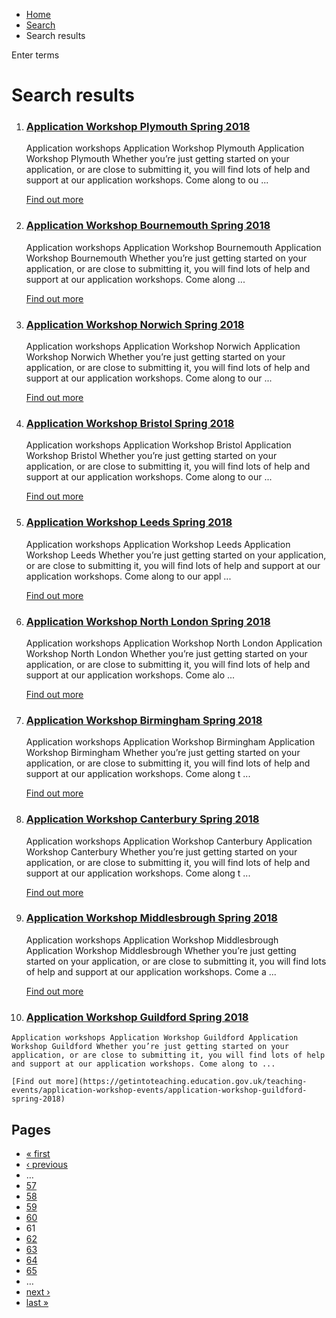 *   [Home](/)
*   [Search](/search)
*   Search results

Enter terms 

Search results
==============

1.  ### [Application Workshop Plymouth Spring 2018](https://getintoteaching.education.gov.uk/teaching-events/application-workshop-events/application-workshop-plymouth-spring-2018)
    
    Application workshops Application Workshop Plymouth Application Workshop Plymouth Whether you’re just getting started on your application, or are close to submitting it, you will find lots of help and support at our application workshops. Come along to ou ...
    
    [Find out more](https://getintoteaching.education.gov.uk/teaching-events/application-workshop-events/application-workshop-plymouth-spring-2018)
    
2.  ### [Application Workshop Bournemouth Spring 2018](https://getintoteaching.education.gov.uk/teaching-events/application-workshop-events/application-workshop-bournemouth-spring-2018)
    
    Application workshops Application Workshop Bournemouth Application Workshop Bournemouth Whether you’re just getting started on your application, or are close to submitting it, you will find lots of help and support at our application workshops. Come along ...
    
    [Find out more](https://getintoteaching.education.gov.uk/teaching-events/application-workshop-events/application-workshop-bournemouth-spring-2018)
    
3.  ### [Application Workshop Norwich Spring 2018](https://getintoteaching.education.gov.uk/teaching-events/application-workshop-events/application-workshop-norwich-spring-2018)
    
    Application workshops Application Workshop Norwich Application Workshop Norwich Whether you’re just getting started on your application, or are close to submitting it, you will find lots of help and support at our application workshops. Come along to our ...
    
    [Find out more](https://getintoteaching.education.gov.uk/teaching-events/application-workshop-events/application-workshop-norwich-spring-2018)
    
4.  ### [Application Workshop Bristol Spring 2018](https://getintoteaching.education.gov.uk/teaching-events/application-workshop-events/application-workshop-bristol-spring-2018)
    
    Application workshops Application Workshop Bristol Application Workshop Bristol Whether you’re just getting started on your application, or are close to submitting it, you will find lots of help and support at our application workshops. Come along to our ...
    
    [Find out more](https://getintoteaching.education.gov.uk/teaching-events/application-workshop-events/application-workshop-bristol-spring-2018)
    
5.  ### [Application Workshop Leeds Spring 2018](https://getintoteaching.education.gov.uk/teaching-events/application-workshop-events/application-workshop-leeds-spring-2018)
    
    Application workshops Application Workshop Leeds Application Workshop Leeds Whether you’re just getting started on your application, or are close to submitting it, you will find lots of help and support at our application workshops. Come along to our appl ...
    
    [Find out more](https://getintoteaching.education.gov.uk/teaching-events/application-workshop-events/application-workshop-leeds-spring-2018)
    
6.  ### [Application Workshop North London Spring 2018](https://getintoteaching.education.gov.uk/teaching-events/application-workshop-events/application-workshop-north-london-spring-2018)
    
    Application workshops Application Workshop North London Application Workshop North London Whether you’re just getting started on your application, or are close to submitting it, you will find lots of help and support at our application workshops. Come alo ...
    
    [Find out more](https://getintoteaching.education.gov.uk/teaching-events/application-workshop-events/application-workshop-north-london-spring-2018)
    
7.  ### [Application Workshop Birmingham Spring 2018](https://getintoteaching.education.gov.uk/teaching-events/application-workshop-events/application-workshop-birmingham-spring-2018)
    
    Application workshops Application Workshop Birmingham Application Workshop Birmingham Whether you’re just getting started on your application, or are close to submitting it, you will find lots of help and support at our application workshops. Come along t ...
    
    [Find out more](https://getintoteaching.education.gov.uk/teaching-events/application-workshop-events/application-workshop-birmingham-spring-2018)
    
8.  ### [Application Workshop Canterbury Spring 2018](https://getintoteaching.education.gov.uk/teaching-events/application-workshop-events/application-workshop-canterbury-spring-2018)
    
    Application workshops Application Workshop Canterbury Application Workshop Canterbury Whether you’re just getting started on your application, or are close to submitting it, you will find lots of help and support at our application workshops. Come along t ...
    
    [Find out more](https://getintoteaching.education.gov.uk/teaching-events/application-workshop-events/application-workshop-canterbury-spring-2018)
    
9.  ### [Application Workshop Middlesbrough Spring 2018](https://getintoteaching.education.gov.uk/teaching-events/application-workshop-events/application-workshop-middlesbrough-spring-2018)
    
    Application workshops Application Workshop Middlesbrough Application Workshop Middlesbrough Whether you’re just getting started on your application, or are close to submitting it, you will find lots of help and support at our application workshops. Come a ...
    
    [Find out more](https://getintoteaching.education.gov.uk/teaching-events/application-workshop-events/application-workshop-middlesbrough-spring-2018)
    
10.  ### [Application Workshop Guildford Spring 2018](https://getintoteaching.education.gov.uk/teaching-events/application-workshop-events/application-workshop-guildford-spring-2018)
    
    Application workshops Application Workshop Guildford Application Workshop Guildford Whether you’re just getting started on your application, or are close to submitting it, you will find lots of help and support at our application workshops. Come along to ...
    
    [Find out more](https://getintoteaching.education.gov.uk/teaching-events/application-workshop-events/application-workshop-guildford-spring-2018)
    

Pages
-----

*   [« first](/search/site "Go to first page")
*   [‹ previous](/search/site?page=59 "Go to previous page")
*   …
*   [57](/search/site?page=56 "Go to page 57")
*   [58](/search/site?page=57 "Go to page 58")
*   [59](/search/site?page=58 "Go to page 59")
*   [60](/search/site?page=59 "Go to page 60")
*   61
*   [62](/search/site?page=61 "Go to page 62")
*   [63](/search/site?page=62 "Go to page 63")
*   [64](/search/site?page=63 "Go to page 64")
*   [65](/search/site?page=64 "Go to page 65")
*   …
*   [next ›](/search/site?page=61 "Go to next page")
*   [last »](/search/site?page=1032 "Go to last page")